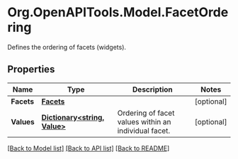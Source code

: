 # Org.OpenAPITools.Model.FacetOrdering
Defines the ordering of facets (widgets).

## Properties

Name | Type | Description | Notes
------------ | ------------- | ------------- | -------------
**Facets** | [**Facets**](Facets.md) |  | [optional] 
**Values** | [**Dictionary&lt;string, Value&gt;**](Value.md) | Ordering of facet values within an individual facet. | [optional] 

[[Back to Model list]](../README.md#documentation-for-models) [[Back to API list]](../README.md#documentation-for-api-endpoints) [[Back to README]](../README.md)

